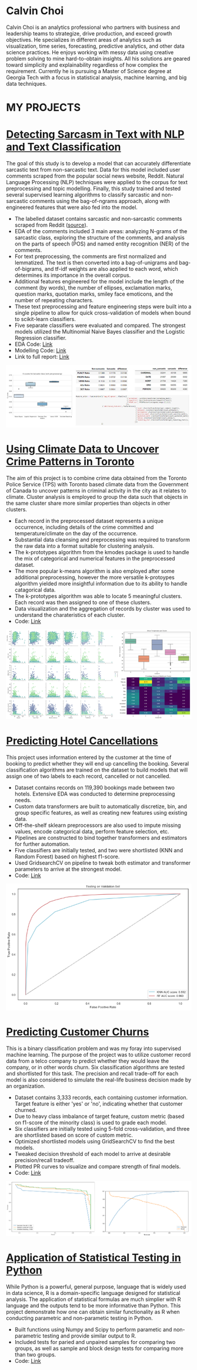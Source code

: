 # Calvin Choi

Calvin Choi is an analytics professional who partners with business and leadership teams to strategize, drive production, and exceed growth objectives. He specializes in different areas of analytics such as visualization, time series, forecasting, predictive analytics, and other data science practices. He enjoys working with messy data using creative problem solving to mine hard-to-obtain insights. All his solutions are geared toward simplicity and explainability regardless of how complex the requirement. Currently he is pursuing a Master of Science degree at Georgia Tech with a focus in statistical analysis, machine learning, and big data techniques.

# MY PROJECTS

# [Detecting Sarcasm in Text with NLP and Text Classification](https://github.com/calvinchoi21/sarcasm-detection)

The goal of this study is to develop a model that can accurately differentiate sarcastic text from non-sarcastic text. Data for this model included user comments scraped from the popular social news website, Reddit. Natural Language Processing (NLP) techniques were applied to the corpus for text preprocessing and topic modelling. Finally, this study trained and tested several supervised learning algorithms to classify sarcastic and non-sarcastic comments using the bag-of-ngrams approach, along with engineered features that  were also fed into the model. 

- The labelled dataset contains sarcastic and non-sarcastic comments scraped from Reddit ([source](https://www.kaggle.com/danofer/sarcasm)).
- EDA of the comments included 3 main areas: analyzing N-grams of the sarcastic class, exploring the structure of the comments, and analysis on the parts of speech (POS) and named entity recognition (NER) of the comments. 
- For text preprocessing, the comments are first normalized and lemmatized. The text is then converted into a bag-of-unigrams and bag-of-bigrams, and tf-idf weights are also applied to each word, which determines its importance in the overall corpus. 
- Additional features engineered for the model include the length of the comment (by words), the number of ellipses, exclamation marks, question marks, quotation marks, smiley face emoticons, and the number of repeating characters. 
- These text preprocessing and feature engineering steps were built into a single pipeline to allow for quick cross-validation of models when bound to scikit-learn classifiers.
- Five separate classifiers were evaluated and compared. The strongest models utilized the Multinomial Naive Bayes classifier and the Logistic Regression classifier. 
- EDA Code: [Link](https://github.com/calvinchoi21/sarcasm-detection/blob/main/EDA%20-%20Detecting%20Sarcasm%20in%20Text.ipynb)
- Modelling Code: [Link](https://github.com/calvinchoi21/sarcasm-detection/blob/main/Modelling%20-%20Detecting%20Sarcasm%20in%20Text.ipynb)
- Link to full report: [Link](https://github.com/calvinchoi21/sarcasm-detection/blob/main/Report/Final%20Report%20-%20Detecting%20Sarcasm.docx)

![](/images/sarcasm_detection.jpg)

# [Using Climate Data to Uncover Crime Patterns in Toronto](https://github.com/calvinchoi21/toronto-crime-clustering)

The aim of this project is to combine crime data obtained from the Toronto Police Service (TPS) with Toronto based climate data from the Government of Canada to uncover patterns in criminal activity in the city as it relates to climate. Cluster analysis is employed to group the data such that objects in the same cluster share more similar properties than objects in other clusters.

- Each record in the preprocessed dataset represents a unique occurrence, including details of the crime committed and temperature/climate on the day of the occurrence.
- Substantial data cleansing and preprocessing was required to transform the raw data into a format suitable for clustering analysis.
- The k-prototypes algorithm from the kmodes package is used to handle the mix of categorical and numerical features in the preprocessed dataset. 
- The more popular k-means algorithm is also employed after some additional preprocessing, however the more versatile k-protoypes algorithm yielded more insightful information due to its ability to handle catagorical data.
- The k-prototypes algorithm was able to locate 5 meaningful clusters. Each record was then assigned to one of these clusters.
- Data visualization and the aggregation of records by cluster was used to understand the charateristics of each cluster. 
- Code: [Link](https://github.com/calvinchoi21/toronto-crime-clustering/blob/master/Toronto_Crime.ipynb)

![](/images/crime_clusters.jpg)

# [Predicting Hotel Cancellations](https://github.com/calvinchoi21/predicting-booking-cancellations)

This project uses information entered by the customer at the time of booking to predict whether they will end up cancelling the booking. Several classification algorithms are trained on the dataset to build models that will assign one of two labels to each record, cancelled or not cancelled. 

- Dataset contains records on 119,390 bookings made between two hotels. Extensive EDA was conducted to determine preprocessing needs.
- Custom data transformers are built to automatically discretize, bin, and group specific features, as well as creating new features using existing data. 
- Off-the-shelf sklearn preprocessors are also used to impute missing values, encode categorical data, perform feature selection, etc. 
- Pipelines are constructed to bind together transformers and estimators for further automation. 
- Five classifiers are initially tested, and two were shortlisted (KNN and Random Forest) based on highest f1-score. 
- Used GridsearchCV on pipeline to tweak both estimator and transformer parameters to arrive at the strongest model.
- Code: [Link](https://github.com/calvinchoi21/predicting-booking-cancellations/blob/master/Predicting_cancellations.ipynb) 

![](/images/predicting_cancellations.png)

# [Predicting Customer Churns](https://github.com/calvinchoi21/predicting-customer-churn)

This is a binary classification problem and was my foray into supervised machine learning. The purpose of the project was to utilize customer record data from a telco company to predict whether they would leave the company, or in other words churn. Six classification algorithms are tested and shortlisted for this task. The precision and recall trade-off for each model is also considered to simulate the real-life business decision made by an organization. 

- Dataset contains 3,333 records, each containing customer information. Target feature is either 'yes' or 'no', indicating whether that customer churned. 
- Due to heavy class imbalance of target feature, custom metric (based on f1-score of the minority class) is used to grade each model. 
- Six classifiers are initially tested using 5-fold cross-validation, and three are shortlisted based on score of custom metric. 
- Optimized shortlisted models using GridSearchCV to find the best models. 
- Tweaked decision threshold of each model to arrive at desirable precision/recall tradeoff. 
- Plotted PR curves to visualize and compare strength of final models.
- Code: [Link](https://github.com/calvinchoi21/predicting-customer-churn/blob/master/Classification_Customer_Churn.ipynb)

![](/images/churn_curves.jpg)

# [Application of Statistical Testing in Python](https://github.com/calvinchoi21/statistical-testing-in-python)

While Python is a powerful, general purpose, language that is widely used in data science, R is a domain-specific language designed for statistical analysis. The application of statistical formulas are much simplier with R language and the outputs tend to be more informative than Python. This project demonstrate how one can obtain similar functionality as R when conducting parametric and non-parametic testing in Python.

- Built functions using Numpy and Scipy to perform parametic and non-parametric testing and provide similar output to R. 
- Included tests for paried and unpaired samples for comparing two groups, as well as sample and block design tests for comparing more than two groups.
- Code: [Link](https://github.com/calvinchoi21/statistical-testing-in-python/blob/master/statistical_testing_in_python.ipynb)
